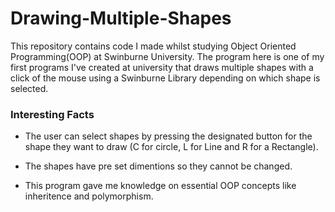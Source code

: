 # Drawing-Multiple-Shapes

This repository contains code I made whilst studying Object Oriented Programming(OOP) at Swinburne University.
The program here is one of my first programs I've created at university that draws multiple shapes with a click of the mouse using a 
Swinburne Library depending on which shape is selected. 


### Interesting Facts
* The user can select shapes by pressing the designated button for the shape they
want to draw (C for circle, L for Line and R for a Rectangle).

* The shapes have pre set dimentions so they cannot be changed.

* This program gave me knowledge on essential OOP concepts like inheritence and polymorphism.
